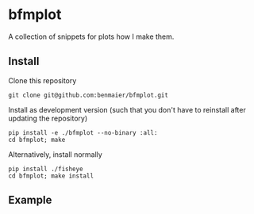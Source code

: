 # bfmplot

A collection of snippets for plots how I make them.

## Install

Clone this repository

    git clone git@github.com:benmaier/bfmplot.git

Install as development version (such that you don't have to reinstall after updating the repository)

    pip install -e ./bfmplot --no-binary :all:
    cd bfmplot; make

Alternatively, install normally

    pip install ./fisheye
    cd bfmplot; make install

## Example

```python
```
